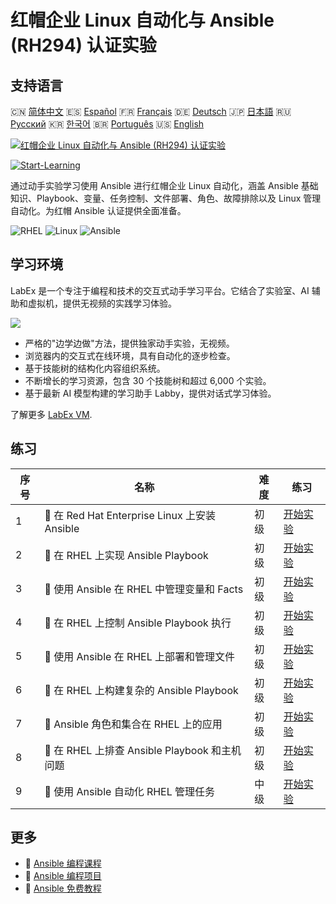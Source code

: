 # 红帽企业 Linux 自动化与 Ansible (RH294) 认证实验

## 支持语言

🇨🇳 [简体中文](README_zh.md) 🇪🇸 [Español](README_es.md) 🇫🇷 [Français](README_fr.md) 🇩🇪 [Deutsch](README_de.md) 🇯🇵 [日本語](README_ja.md) 🇷🇺 [Русский](README_ru.md) 🇰🇷 [한국어](README_ko.md) 🇧🇷 [Português](README_pt.md) 🇺🇸 [English](README.md) 

[![红帽企业 Linux 自动化与 Ansible (RH294) 认证实验](https://cover-creator.labex.io/red-hat-enterprise-linux-automation-with-ansible-rh294.png?lang=zh)](https://labex.io/zh/courses/red-hat-enterprise-linux-automation-with-ansible-rh294)

[![Start-Learning](https://img.shields.io/badge/Start-Learning-whitesmoke?style=for-the-badge)](https://labex.io/zh/courses/red-hat-enterprise-linux-automation-with-ansible-rh294)

通过动手实验学习使用 Ansible 进行红帽企业 Linux 自动化，涵盖 Ansible 基础知识、Playbook、变量、任务控制、文件部署、角色、故障排除以及 Linux 管理自动化。为红帽 Ansible 认证提供全面准备。

![RHEL](https://img.shields.io/badge/RHEL-whitesmoke?style=for-the-badge&logo=rhel)
![Linux](https://img.shields.io/badge/Linux-whitesmoke?style=for-the-badge&logo=linux)
![Ansible](https://img.shields.io/badge/Ansible-whitesmoke?style=for-the-badge&logo=ansible)


## 学习环境

LabEx 是一个专注于编程和技术的交互式动手学习平台。它结合了实验室、AI 辅助和虚拟机，提供无视频的实践学习体验。

![](https://tutorial-screenshot.getvm.io/images/vm-1725247253.png)

- 严格的"边学边做"方法，提供独家动手实验，无视频。
- 浏览器内的交互式在线环境，具有自动化的逐步检查。
- 基于技能树的结构化内容组织系统。
- 不断增长的学习资源，包含 30 个技能树和超过 6,000 个实验。
- 基于最新 AI 模型构建的学习助手 Labby，提供对话式学习体验。

了解更多 [LabEx VM](https://support.labex.io/using-labex/virtual-machine).

## 练习

|   序号 | 名称                                          | 难度   | 练习                                                                                                                                 |
|--------|-----------------------------------------------|--------|--------------------------------------------------------------------------------------------------------------------------------------|
|      1 | 📖 在 Red Hat Enterprise Linux 上安装 Ansible | 初级   | <a target='_blank' href='https://labex.io/zh/tutorials/rhel-install-ansible-on-red-hat-enterprise-linux-590544'>开始实验</a>         |
|      2 | 📖 在 RHEL 上实现 Ansible Playbook            | 初级   | <a target='_blank' href='https://labex.io/zh/tutorials/ansible-implement-an-ansible-playbook-on-rhel-590552'>开始实验</a>            |
|      3 | 📖 使用 Ansible 在 RHEL 中管理变量和 Facts    | 初级   | <a target='_blank' href='https://labex.io/zh/tutorials/ansible-manage-variables-and-facts-in-rhel-with-ansible-590560'>开始实验</a>  |
|      4 | 📖 在 RHEL 上控制 Ansible Playbook 执行       | 初级   | <a target='_blank' href='https://labex.io/zh/tutorials/rhel-control-ansible-playbook-execution-on-rhel-590569'>开始实验</a>          |
|      5 | 📖 使用 Ansible 在 RHEL 上部署和管理文件      | 初级   | <a target='_blank' href='https://labex.io/zh/tutorials/ansible-deploy-and-manage-files-on-rhel-with-ansible-590573'>开始实验</a>     |
|      6 | 📖 在 RHEL 上构建复杂的 Ansible Playbook      | 初级   | <a target='_blank' href='https://labex.io/zh/tutorials/ansible-structuring-complex-ansible-playbooks-on-rhel-590576'>开始实验</a>    |
|      7 | 📖 Ansible 角色和集合在 RHEL 上的应用         | 初级   | <a target='_blank' href='https://labex.io/zh/tutorials/ansible-ansible-roles-and-collections-on-rhel-590574'>开始实验</a>            |
|      8 | 📖 在 RHEL 上排查 Ansible Playbook 和主机问题 | 初级   | <a target='_blank' href='https://labex.io/zh/tutorials/ansible-troubleshoot-ansible-playbooks-and-hosts-on-rhel-590577'>开始实验</a> |
|      9 | 📖 使用 Ansible 自动化 RHEL 管理任务          | 中级   | <a target='_blank' href='https://labex.io/zh/tutorials/ansible-automate-rhel-administration-tasks-with-ansible-590613'>开始实验</a>  |

## 更多

- 🔗 [Ansible 编程课程](https://github.com/labex-labs/awesome-programming-courses)
- 🔗 [Ansible 编程项目](https://github.com/labex-labs/awesome-programming-projects)
- 🔗 [Ansible 免费教程](https://github.com/labex-labs/ansible-free-tutorials)

